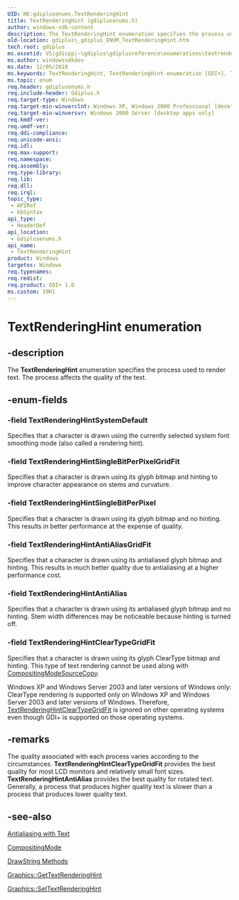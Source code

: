 ```yaml
---
UID: NE:gdiplusenums.TextRenderingHint
title: TextRenderingHint (gdiplusenums.h)
author: windows-sdk-content
description: The TextRenderingHint enumeration specifies the process used to render text. The process affects the quality of the text.
old-location: gdiplus\_gdiplus_ENUM_TextRenderingHint.htm
tech.root: gdiplus
ms.assetid: VS|gdicpp|~\gdiplus\gdiplusreference\enumerations\textrenderinghint.htm
ms.author: windowssdkdev
ms.date: 12/05/2018
ms.keywords: TextRenderingHint, TextRenderingHint enumeration [GDI+], TextRenderingHintAntiAlias, TextRenderingHintAntiAliasGridFit, TextRenderingHintClearTypeGridFit, TextRenderingHintSingleBitPerPixel, TextRenderingHintSingleBitPerPixelGridFit, TextRenderingHintSystemDefault, _gdiplus_ENUM_TextRenderingHint, gdiplus._gdiplus_ENUM_TextRenderingHint, gdiplusenums/TextRenderingHint, gdiplusenums/TextRenderingHintAntiAlias, gdiplusenums/TextRenderingHintAntiAliasGridFit, gdiplusenums/TextRenderingHintClearTypeGridFit, gdiplusenums/TextRenderingHintSingleBitPerPixel, gdiplusenums/TextRenderingHintSingleBitPerPixelGridFit, gdiplusenums/TextRenderingHintSystemDefault
ms.topic: enum
req.header: gdiplusenums.h
req.include-header: Gdiplus.h
req.target-type: Windows
req.target-min-winverclnt: Windows XP, Windows 2000 Professional [desktop apps only]
req.target-min-winversvr: Windows 2000 Server [desktop apps only]
req.kmdf-ver: 
req.umdf-ver: 
req.ddi-compliance: 
req.unicode-ansi: 
req.idl: 
req.max-support: 
req.namespace: 
req.assembly: 
req.type-library: 
req.lib: 
req.dll: 
req.irql: 
topic_type:
 - APIRef
 - kbSyntax
api_type:
 - HeaderDef
api_location:
 - Gdiplusenums.h
api_name:
 - TextRenderingHint
product: Windows
targetos: Windows
req.typenames: 
req.redist: 
req.product: GDI+ 1.0
ms.custom: 19H1
---
```


# TextRenderingHint enumeration


## -description


The <b>TextRenderingHint</b> enumeration specifies the process used to render text. The process affects the quality of the text.


## -enum-fields




### -field TextRenderingHintSystemDefault

Specifies that a character is drawn using the currently selected system font smoothing mode (also called a rendering hint). 


### -field TextRenderingHintSingleBitPerPixelGridFit

Specifies that a character is drawn using its glyph bitmap and hinting to improve character appearance on stems and curvature. 


### -field TextRenderingHintSingleBitPerPixel

Specifies that a character is drawn using its glyph bitmap and no hinting. This results in better performance at the expense of quality. 


### -field TextRenderingHintAntiAliasGridFit

Specifies that a character is drawn using its antialiased glyph bitmap and hinting. This results in much better quality due to antialiasing at a higher performance cost. 


### -field TextRenderingHintAntiAlias

Specifies that a character is drawn using its antialiased glyph bitmap and no hinting. Stem width differences may be noticeable because hinting is turned off. 


### -field TextRenderingHintClearTypeGridFit

Specifies that a character is drawn using its glyph ClearType bitmap and hinting. This type of text rendering cannot be used along with <a href="https://docs.microsoft.com/windows/desktop/api/gdiplusenums/ne-gdiplusenums-compositingmode">CompositingModeSourceCopy</a>. 
				

Windows XP and Windows Server 2003 and later versions of Windows only: ClearType rendering is supported only on Windows XP and Windows Server 2003 and later versions of Windows. Therefore, <a href="https://docs.microsoft.com/windows/desktop/api/gdiplusenums/ne-gdiplusenums-textrenderinghint">TextRenderingHintClearTypeGridFit</a> is ignored on other operating systems even though GDI+ is supported on those operating systems.


## -remarks



The quality associated with each process varies according to the circumstances. <b><b>TextRenderingHintClearTypeGridFit</b></b> provides the best quality for most LCD monitors and relatively small font sizes. <b><b>TextRenderingHintAntiAlias</b></b> provides the best quality for rotated text. Generally, a process that produces higher quality text is slower than a process that produces lower quality text.




## -see-also




<a href="https://docs.microsoft.com/windows/desktop/gdiplus/-gdiplus-antialiasing-with-text-use">Antialiasing with Text</a>



<a href="https://docs.microsoft.com/windows/desktop/api/gdiplusenums/ne-gdiplusenums-compositingmode">CompositingMode</a>



<a href="https://docs.microsoft.com/windows/desktop/api/gdiplusgraphics/nf-gdiplusgraphics-graphics-drawstring(constwchar_int_constfont_constpointf__constbrush)">DrawString Methods</a>



<a href="https://docs.microsoft.com/windows/desktop/api/gdiplusgraphics/nf-gdiplusgraphics-graphics-gettextrenderinghint">Graphics::GetTextRenderingHint</a>



<a href="https://docs.microsoft.com/windows/desktop/api/gdiplusgraphics/nf-gdiplusgraphics-graphics-settextrenderinghint">Graphics::SetTextRenderingHint</a>
 

 

